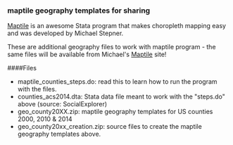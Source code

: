 ### maptile geography templates for sharing

[Maptile](https://michaelstepner.com/maptile/) is an awesome Stata program that makes choropleth mapping easy and was developed by Michael Stepner.

These are additional geography files to work with maptile program - the same files will be available from Michael's [Maptile](https://michaelstepner.com/maptile/geographies/) site!

####Files
* maptile_counties_steps.do:	read this to learn how to run the program with the files.
* counties_acs2014.dta:		Stata data file meant to work with the "steps.do" above (source: SocialExplorer)
* geo_county20XX.zip:		maptile geography templates for US counties 2000, 2010 & 2014
* geo_county20xx_creation.zip:	source files to create the maptile geography templates above.


